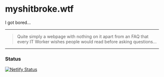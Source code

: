 # myshitbroke.wtf
I got bored...

---


>Quite simply a webpage with nothing on it apart from an FAQ that every IT Worker wishes people would read before asking questions...

---
### Status
[![Netlify Status](https://api.netlify.com/api/v1/badges/c94cac94-05a7-475e-bdf0-4fa150fa78a6/deploy-status)](https://app.netlify.com/sites/myshitbroke/deploys)
